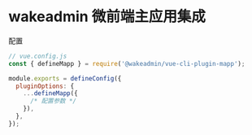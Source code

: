 # wakeadmin 微前端主应用集成

配置

```js
// vue.config.js
const { defineMapp } = require('@wakeadmin/vue-cli-plugin-mapp');

module.exports = defineConfig({
  pluginOptions: {
    ...defineMapp({
      /* 配置参数 */
    }),
  },
});
```
